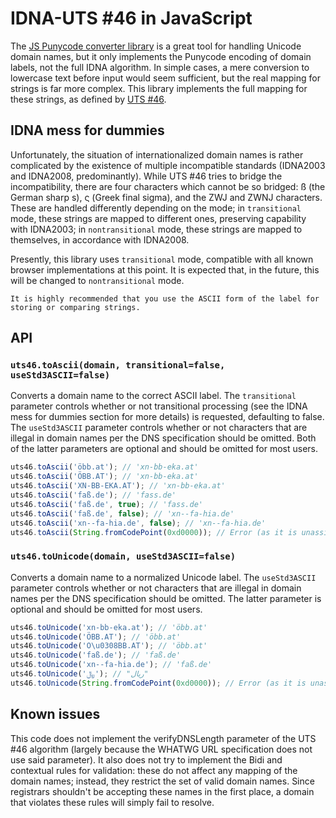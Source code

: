 # IDNA-UTS #46 in JavaScript

The [JS Punycode converter library](https://github.com/bestiejs/punycode.js/) is
a great tool for handling Unicode domain names, but it only implements the
Punycode encoding of domain labels, not the full IDNA algorithm. In simple
cases, a mere conversion to lowercase text before input would seem sufficient,
but the real mapping for strings is far more complex. This library implements
the full mapping for these strings, as defined by
[UTS #46](http://unicode.org/reports/tr46/).


## IDNA mess for dummies

Unfortunately, the situation of internationalized domain names is rather
complicated by the existence of multiple incompatible standards (IDNA2003 and
IDNA2008, predominantly). While UTS #46 tries to bridge the incompatibility,
there are four characters which cannot be so bridged: ß (the German sharp s),
ς (Greek final sigma), and the ZWJ and ZWNJ characters. These are handled
differently depending on the mode; in ``transitional`` mode, these strings are
mapped to different ones, preserving capability with IDNA2003; in
``nontransitional`` mode, these strings are mapped to themselves, in accordance
with IDNA2008.

Presently, this library uses ``transitional`` mode, compatible with all known
browser implementations at this point. It is expected that, in the future, this
will be changed to ``nontransitional`` mode.

`It is highly recommended that you use the ASCII form of the label for storing
or comparing strings.`

## API

### `uts46.toAscii(domain, transitional=false, useStd3ASCII=false)`

Converts a domain name to the correct ASCII label. The `transitional` parameter
controls whether or not transitional processing (see the IDNA mess for dummies
section for more details) is requested, defaulting to false. The `useStd3ASCII`
parameter controls whether or not characters that are illegal in domain names
per the DNS specification should be omitted. Both of the latter parameters are
optional and should be omitted for most users.

```js
uts46.toAscii('öbb.at'); // 'xn-bb-eka.at'
uts46.toAscii('ÖBB.AT'); // 'xn-bb-eka.at'
uts46.toAscii('XN-BB-EKA.AT'); // 'xn-bb-eka.at'
uts46.toAscii('faß.de'); // 'fass.de'
uts46.toAscii('faß.de', true); // 'fass.de'
uts46.toAscii('faß.de', false); // 'xn--fa-hia.de'
uts46.toAscii('xn--fa-hia.de', false); // 'xn--fa-hia.de'
uts46.toAscii(String.fromCodePoint(0xd0000)); // Error (as it is unassigned)
```

### `uts46.toUnicode(domain, useStd3ASCII=false)`

Converts a domain name to a normalized Unicode label. The `useStd3ASCII`
parameter controls whether or not characters that are illegal in domain names
per the DNS specification should be omitted. The latter parameter is optional
and should be omitted for most users.

```js
uts46.toUnicode('xn-bb-eka.at'); // 'öbb.at'
uts46.toUnicode('ÖBB.AT'); // 'öbb.at'
uts46.toUnicode('O\u0308BB.AT'); // 'öbb.at'
uts46.toUnicode('faß.de'); // 'faß.de'
uts46.toUnicode('xn--fa-hia.de'); // 'faß.de'
uts46.toUnicode('﷼'); // "ریال"
uts46.toUnicode(String.fromCodePoint(0xd0000)); // Error (as it is unassigned)
```

## Known issues

This code does not implement the verifyDNSLength parameter of the UTS #46
algorithm (largely because the WHATWG URL specification does not use said
parameter). It also does not try to implement the Bidi and contextual rules for
validation: these do not affect any mapping of the domain names; instead, they
restrict the set of valid domain names. Since registrars shouldn't be accepting
these names in the first place, a domain that violates these rules will simply
fail to resolve.
